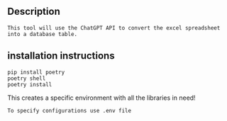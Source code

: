 ## Description
```
This tool will use the ChatGPT API to convert the excel spreadsheet into a database table.
```

## installation instructions
```
pip install poetry
poetry shell
poetry install

```

This creates a specific environment with all the libraries in need!

``` To specify configurations use .env file ```
